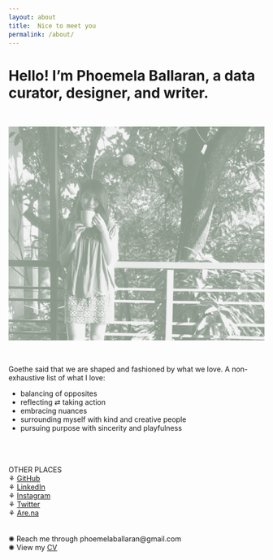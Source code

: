```yaml
---
layout: about
title:  Nice to meet you
permalink: /about/
---
```

<h1>Hello! I’m Phoemela Ballaran, a data curator, designer, and writer.</h1>
<br>
<p align="center"><img class=small src="https://raw.githubusercontent.com/phoemelaballaran/imagedb/main/about/portrait.png"/></p>
<br>
<p>Goethe said that we are shaped and fashioned by what we love. A non-exhaustive list of what I love:</p>
<ul>
  <li>balancing of opposites</li>
  <li>reflecting ⇄ taking action</li>
  <li>embracing nuances</li>
  <li>surrounding myself with kind and creative people</li>
  <li>pursuing purpose with sincerity and playfulness</li>
</ul>
<br>
<br>
<br>OTHER PLACES
<br>⚘ <a href="https://github.com/phoemelaballaran" target="_blank">GitHub</a>
<br>⚘ <a href="https://www.linkedin.com/in/pballaran/" target="_blank">LinkedIn</a>
<br>⚘ <a href="https://www.instagram.com/phoemelaballaran/" target="_blank">Instagram</a>
<br>⚘ <a href="https://twitter.com/phoemela_" target="_blank">Twitter</a>
<br>⚘ <a href="https://are.na/phoemela-ballaran" target="_blank">Are.na</a>
<br><br>
<br>✺ Reach me through phoemelaballaran@gmail.com
<br>✺ View my <a href="https://read.cv/phoemelaballaran" target="_blank">CV</a>
<br><br>
